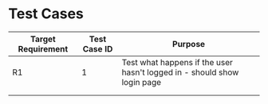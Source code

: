 # Test Cases

| Target Requirement | Test Case ID | Purpose                                                                 |
|--------------------|--------------|-------------------------------------------------------------------------|
| R1                 |     1        | Test what happens if the user hasn't logged in - should show login page |
|                    |              |                                                                         |
|                    |              |                                                                         |
